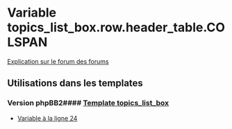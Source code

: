 # Variable topics_list_box.row.header_table.COLSPAN
[Explication sur le forum des forums](http://forum.forumactif.com/t294113-listing-des-variables#topics_list_box.row.header_table.COLSPAN)
## Utilisations dans les templates
### Version phpBB2#### [Template topics_list_box](subsilver/topics_list_box.md)
* [Variable à la ligne 24](../subsilver/topics_list_box.tpl#L24)